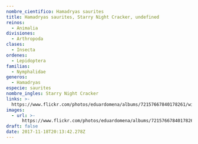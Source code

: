 ```yaml
---
nombre_cientifico: Hamadryas saurites
title: Hamadryas saurites, Starry Night Cracker, undefined
reinos:
  - Animalia
divisiones:
  - Arthropoda
clases:
  - Insecta
ordenes:
  - Lepidoptera
familias:
  - Nymphalidae
generos:
  - Hamadryas
especie: saurites
nombre_ingles: Starry Night Cracker
links: >-
  https://www.flickr.com/photos/eduardomena/albums/72157667840178261/with/32252193644/
images:
  - url: >-
      https://www.flickr.com/photos/eduardomena/albums/72157667840178261/with/32252193644/
draft: false
date: 2017-11-18T20:13:42.278Z
---
```


